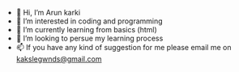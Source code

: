- 👋 Hi, I’m Arun karki
- 👀 I’m interested in coding and programming 
- 🌱 I’m currently learning from basics (html)
- 💞️ I’m looking to persue my learning process
- 📫 If you have any kind of suggestion for me please email me on kakslegwnds@gmail.com

<!---
974946/974946 is a ✨ special ✨ repository because its `README.md` (this file) appears on your GitHub profile.
You can click the Preview link to take a look at your changes.
--->
